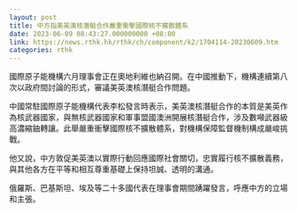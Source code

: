 ```yaml
---
layout: post
title: 中方指美英澳核潛艇合作嚴重衝擊國際核不擴散體系
date: 2023-06-09 08:43:27.000000000 +08:00
link: https://news.rthk.hk/rthk/ch/component/k2/1704114-20230609.htm
categories: rthk
---
```


國際原子能機構六月理事會正在奧地利維也納召開。在中國推動下，機構連續第八次以政府間討論的形式，審議美英澳核潛艇合作問題。

中國常駐國際原子能機構代表李松發言時表示，美英澳核潛艇合作的本質是美英作為核武器國家，與無核武器國家和軍事盟國澳洲開展核潛艇合作，涉及數噸武器級高濃縮鈾轉讓。此舉嚴重衝擊國際核不擴散體系，對機構保障監督機制構成嚴峻挑戰。

他又說，中方敦促美英澳以實際行動回應國際社會關切，忠實履行核不擴散義務，與其他各方在平等和相互尊重基礎上保持坦誠、透明的溝通。

俄羅斯、巴基斯坦、埃及等二十多國代表在理事會期間踴躍發言，呼應中方的立場和主張。
